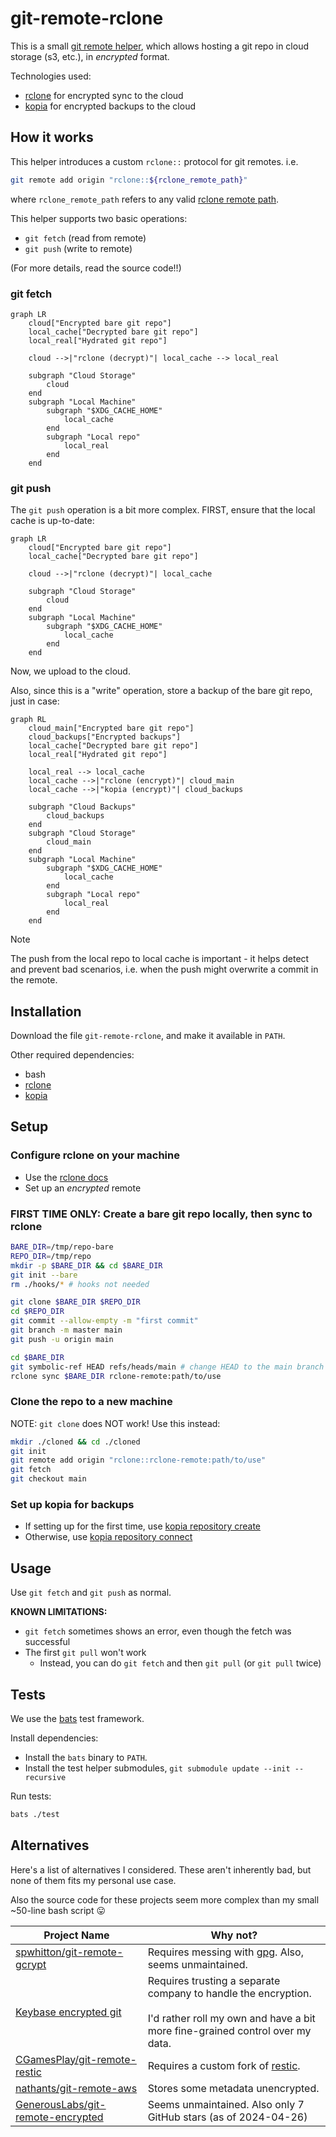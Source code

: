 # git-remote-rclone
This is a small [git remote helper](https://git-scm.com/docs/gitremote-helpers), which allows hosting a git repo in cloud storage (s3, etc.), in _encrypted_ format.

Technologies used:
- [rclone](https://rclone.org/) for encrypted sync to the cloud
- [kopia](https://kopia.io/) for encrypted backups to the cloud

## How it works
This helper introduces a custom `rclone::` protocol for git remotes. i.e.
```bash
git remote add origin "rclone::${rclone_remote_path}"
```
where `rclone_remote_path` refers to any valid [rclone remote path](https://rclone.org/docs/#syntax-of-remote-paths).

This helper supports two basic operations:
- `git fetch` (read from remote)
- `git push` (write to remote)

(For more details, read the source code!!)

### git fetch
```mermaid
graph LR
    cloud["Encrypted bare git repo"]
    local_cache["Decrypted bare git repo"]
    local_real["Hydrated git repo"]

    cloud -->|"rclone (decrypt)"| local_cache --> local_real
    
    subgraph "Cloud Storage"
        cloud
    end
    subgraph "Local Machine"
        subgraph "$XDG_CACHE_HOME"
            local_cache
        end
        subgraph "Local repo"
            local_real
        end
    end
```
    
### git push
The `git push` operation is a bit more complex. FIRST, ensure that the local cache is up-to-date:
```mermaid
graph LR
    cloud["Encrypted bare git repo"]
    local_cache["Decrypted bare git repo"]
    
    cloud -->|"rclone (decrypt)"| local_cache    
    
    subgraph "Cloud Storage"
        cloud
    end
    subgraph "Local Machine"
        subgraph "$XDG_CACHE_HOME"
            local_cache
        end
    end
```

Now, we upload to the cloud.

Also, since this is a "write" operation, store a backup of the bare git repo, just in case:
```mermaid
graph RL
    cloud_main["Encrypted bare git repo"]
    cloud_backups["Encrypted backups"]
    local_cache["Decrypted bare git repo"]
    local_real["Hydrated git repo"]

    local_real --> local_cache 
    local_cache -->|"rclone (encrypt)"| cloud_main
    local_cache -->|"kopia (encrypt)"| cloud_backups
    
    subgraph "Cloud Backups"
        cloud_backups
    end
    subgraph "Cloud Storage"
        cloud_main
    end
    subgraph "Local Machine"
        subgraph "$XDG_CACHE_HOME"
            local_cache
        end
        subgraph "Local repo"
            local_real
        end
    end
```

> [!NOTE]
> The push from the local repo to local cache is important - it helps detect and prevent bad scenarios, i.e. when the push might overwrite a commit in the remote.

## Installation
Download the file `git-remote-rclone`, and make it available in `PATH`.

Other required dependencies:
- bash
- [rclone](https://rclone.org/)
- [kopia](https://kopia.io/)

## Setup
### Configure rclone on your machine
- Use the [rclone docs](https://rclone.org/crypt/) 
- Set up an _encrypted_ remote

### FIRST TIME ONLY: Create a bare git repo locally, then sync to rclone
```bash
BARE_DIR=/tmp/repo-bare
REPO_DIR=/tmp/repo
mkdir -p $BARE_DIR && cd $BARE_DIR
git init --bare
rm ./hooks/* # hooks not needed

git clone $BARE_DIR $REPO_DIR
cd $REPO_DIR
git commit --allow-empty -m "first commit"
git branch -m master main
git push -u origin main

cd $BARE_DIR
git symbolic-ref HEAD refs/heads/main # change HEAD to the main branch
rclone sync $BARE_DIR rclone-remote:path/to/use
```

### Clone the repo to a new machine
NOTE: `git clone` does NOT work! Use this instead:
```bash
mkdir ./cloned && cd ./cloned
git init
git remote add origin "rclone::rclone-remote:path/to/use"
git fetch
git checkout main
```

### Set up kopia for backups
- If setting up for the first time, use [kopia repository create](https://kopia.io/docs/getting-started/#creating-a-repository)
- Otherwise, use [kopia repository connect](https://kopia.io/docs/getting-started/#connecting-to-repository)

## Usage
Use `git fetch` and `git push` as normal.

**KNOWN LIMITATIONS:**
- `git fetch` sometimes shows an error, even though the fetch was successful
- The first `git pull` won't work
    - Instead, you can do `git fetch` and then `git pull` (or `git pull` twice)

## Tests
We use the [bats](https://github.com/bats-core/bats-core) test framework.

Install dependencies:
- Install the `bats` binary to `PATH`.
- Install the test helper submodules, `git submodule update --init --recursive`

Run tests:
```bash
bats ./test
```

## Alternatives
Here's a list of alternatives I considered. These aren't inherently bad, but none of them fits my personal use case.

Also the source code for these projects seem more complex than my small ~50-line bash script 😛

| Project Name | Why not? |
|-|-|
|[spwhitton/git-remote-gcrypt](https://github.com/spwhitton/git-remote-gcrypt)|Requires messing with [gpg](https://www.gnupg.org/). Also, seems unmaintained.|
|[Keybase encrypted git](https://keybase.io/blog/encrypted-git-for-everyone)|Requires trusting a separate company to handle the encryption.<br><br>I'd rather roll my own and have a bit more fine-grained control over my data.|
|[CGamesPlay/git-remote-restic](https://github.com/CGamesPlay/git-remote-restic)|Requires a custom fork of [restic](https://restic.net/).|
|[nathants/git-remote-aws](https://github.com/nathants/git-remote-aws)|Stores some metadata unencrypted.|
|[GenerousLabs/git-remote-encrypted](https://github.com/GenerousLabs/git-remote-encrypted)|Seems unmaintained. Also only 7 GitHub stars (as of 2024-04-26)|
